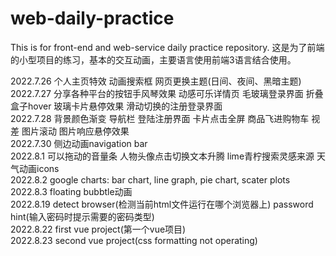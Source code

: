 # web-daily-practice
This is for front-end and web-service daily practice repository.
这是为了前端的小型项目的练习，基本的交互动画，主要语言使用前端3语言结合使用。

2022.7.26 个人主页特效  动画搜索框  网页更换主题(日间、夜间、黑暗主题)  
2022.7.27 分享各种平台的按钮手风琴效果  动感可乐详情页  毛玻璃登录界面  折叠盒子hover  玻璃卡片悬停效果  滑动切换的注册登录界面  
2022.7.28 背景颜色渐变  导航栏  登陆注册界面  卡片点击全屏  商品飞进购物车  视差  图片滚动  图片响应悬停效果  
2022.7.30 侧边动画navigation bar  
2022.8.1 可以拖动的音量条  人物头像点击切换文本升腾  lime青柠搜索灵感来源  天气动画icons  
2022.8.2 google charts: bar chart, line graph, pie chart, scater plots  
2022.8.3 floating bubbtle动画   
2022.8.19 detect browser(检测当前html文件运行在哪个浏览器上)   password hint(输入密码时提示需要的密码类型)   
2022.8.22 first vue project(第一个vue项目)   
2022.8.23 second vue project(css formatting not operating)   